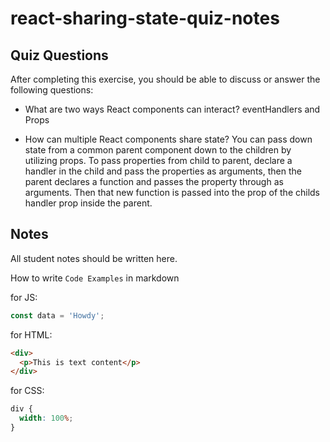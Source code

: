 # react-sharing-state-quiz-notes

## Quiz Questions

After completing this exercise, you should be able to discuss or answer the following questions:

- What are two ways React components can interact?
  eventHandlers and Props

- How can multiple React components share state?
  You can pass down state from a common parent component down to the children by utilizing props.
  To pass properties from child to parent, declare a handler in the child and pass the properties as arguments, then the
  parent declares a function and passes the property through as arguments. Then that new function is passed into the prop of the childs handler prop inside the parent.

## Notes

All student notes should be written here.

How to write `Code Examples` in markdown

for JS:

```js
const data = 'Howdy';
```

for HTML:

```html
<div>
  <p>This is text content</p>
</div>
```

for CSS:

```css
div {
  width: 100%;
}
```
